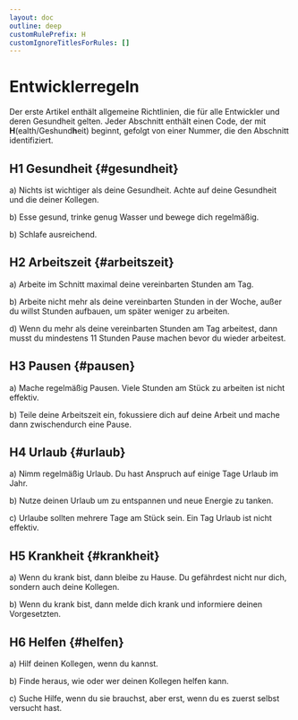 ```yaml
---
layout: doc
outline: deep
customRulePrefix: H
customIgnoreTitlesForRules: []
---
```


# Entwicklerregeln

Der erste Artikel enthält allgemeine Richtlinien, die für alle Entwickler und deren Gesundheit gelten.
Jeder Abschnitt enthält einen Code, der mit **H**(ealth/Geshund**h**eit) beginnt, gefolgt von einer Nummer, die den Abschnitt identifiziert.

## H1 Gesundheit {#gesundheit}

a) Nichts ist wichtiger als deine Gesundheit. Achte auf deine Gesundheit und die deiner Kollegen.

b) Esse gesund, trinke genug Wasser und bewege dich regelmäßig.

b) Schlafe ausreichend.

## H2 Arbeitszeit {#arbeitszeit}

a) Arbeite im Schnitt maximal deine vereinbarten Stunden am Tag.

b) Arbeite nicht mehr als deine vereinbarten Stunden in der Woche, außer du willst Stunden aufbauen, um später weniger zu arbeiten.

d) Wenn du mehr als deine vereinbarten Stunden am Tag arbeitest, dann musst du mindestens 11 Stunden Pause machen bevor du wieder arbeitest.

## H3 Pausen {#pausen}

a) Mache regelmäßig Pausen. Viele Stunden am Stück zu arbeiten ist nicht effektiv.

b) Teile deine Arbeitszeit ein, fokussiere dich auf deine Arbeit und mache dann zwischendurch eine Pause.

## H4 Urlaub {#urlaub}

a) Nimm regelmäßig Urlaub. Du hast Anspruch auf einige Tage Urlaub im Jahr.

b) Nutze deinen Urlaub um zu entspannen und neue Energie zu tanken.

c) Urlaube sollten mehrere Tage am Stück sein. Ein Tag Urlaub ist nicht effektiv.

## H5 Krankheit {#krankheit}

a) Wenn du krank bist, dann bleibe zu Hause. Du gefährdest nicht nur dich, sondern auch deine Kollegen.

b) Wenn du krank bist, dann melde dich krank und informiere deinen Vorgesetzten.

## H6 Helfen {#helfen}

a) Hilf deinen Kollegen, wenn du kannst.

b) Finde heraus, wie oder wer deinen Kollegen helfen kann.

c) Suche Hilfe, wenn du sie brauchst, aber erst, wenn du es zuerst selbst versucht hast.
